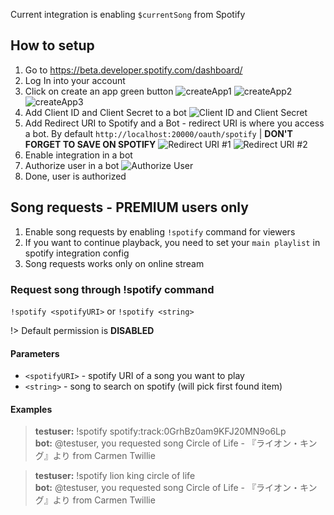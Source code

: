 Current integration is enabling `$currentSong` from Spotify

## How to setup

1. Go to https://beta.developer.spotify.com/dashboard/
2. Log In into your account
3. Click on create an app green button
   ![createApp1](https://drive.google.com/uc?id=1WbR_RqRETTaie-zZoC2X-AgQYYMM96ly)
   ![createApp2](https://drive.google.com/uc?id=1mDZQPWRnYsgwy24r28_Co412SCyLBsAL)
   ![createApp3](https://drive.google.com/uc?id=1sl2gbLEOKAYHO8zr3toQEByrPbGjhtrw)
4. Add Client ID and Client Secret to a bot
   ![Client ID and Client Secret](https://drive.google.com/uc?id=1Ro3zLLn2BuzD7zACllR9EHKQPvkKcbTR)
5. Add Redirect URI to Spotify and a Bot - redirect URI is where you access a bot.
   By default `http://localhost:20000/oauth/spotify` | **DON'T FORGET TO SAVE ON SPOTIFY**
   ![Redirect URI #1](https://drive.google.com/uc?id=1JZ-z48F1g85hEqWvRZYfg54-QP8tIitl)
   ![Redirect URI #2](https://drive.google.com/uc?id=1-4fzHmhc6Wzc9c0ez8vTEVWe0DcniWWl)
6. Enable integration in a bot
7. Authorize user in a bot
   ![Authorize User](https://drive.google.com/uc?id=1c7O85ZxLfCMdFuUYyn7LzYKtVeA6S_av)
8. Done, user is authorized

## Song requests - PREMIUM users only

1. Enable song requests by enabling `!spotify` command for viewers
2. If you want to continue playback, you need to set your `main playlist` in
   spotify integration config
3. Song requests works only on online stream

### Request song through !spotify command

`!spotify <spotifyURI>` or `!spotify <string>`

!> Default permission is **DISABLED**

#### Parameters

- `<spotifyURI>` -  spotify URI of a song you want to play
- `<string>` - song to search on spotify (will pick first found item)

#### Examples

<blockquote>
  <strong>testuser:</strong> !spotify spotify:track:0GrhBz0am9KFJ20MN9o6Lp <br>
  <strong>bot:</strong> @testuser, you requested song
  Circle of Life - 『ライオン・キング』より from Carmen Twillie
</blockquote>

<blockquote>
  <strong>testuser:</strong> !spotify lion king circle of life <br>
  <strong>bot:</strong> @testuser, you requested song
  Circle of Life - 『ライオン・キング』より from Carmen Twillie
</blockquote>
